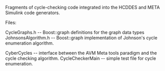 Fragments of cycle-checking code integrated into the HCDDES and META
Simulink code generators.

Files:

CycleGraphs.h -- Boost::graph definitions for the graph data types
JohnsonsAlgorithm.h -- Boost::graph implementation of Johnson's cycle 
                        enumeration algorithm.

CyberCycles -- interface between the AVM Meta tools paradigm and the cycle
               checking algorithm.
CycleCheckerMain -- simple test file for cycle enumeration.



